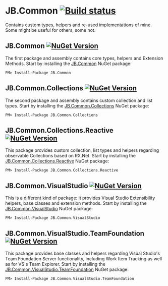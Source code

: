 # JB.Common [![Build status](https://ci.appveyor.com/api/projects/status/81ygg3aa89m27ra4)](https://ci.appveyor.com/project/jbattermann/jb-common)


Contains custom types, helpers and re-used implementations of mine. Some might be useful for others, some not.

## JB.Common [![NuGet Version](http://img.shields.io/nuget/v/JB.Common.svg?style=flat)](https://www.nuget.org/packages/JB.Common/) 

The first package and assembly contains core types, helpers and Extension Methods. Start by installing the [JB.Common](https://www.nuget.org/packages/JB.Common/) NuGet package:

`PM> Install-Package JB.Common`

## JB.Common.Collections [![NuGet Version](http://img.shields.io/nuget/v/JB.Common.Collections.svg?style=flat)](https://www.nuget.org/packages/JB.Common.Collections/) 

The second package and assembly contains custom collection and list types. Start by installing the [JB.Common.Collections](https://www.nuget.org/packages/JB.Common.Collections/) NuGet package:

`PM> Install-Package JB.Common.Collections`

## JB.Common.Collections.Reactive [![NuGet Version](http://img.shields.io/nuget/v/JB.Common.Collections.Reactive.svg?style=flat)](https://www.nuget.org/packages/JB.Common.Collections.Reactive/) 

This package provides custom collection, list types and helpers regarding observable Collections based on RX.Net. Start by installing the [JB.Common.Collections.Reactive](https://www.nuget.org/packages/JB.Common.Collections.Reactive/) NuGet package:

`PM> Install-Package JB.Common.Collections.Reactive`

## JB.Common.VisualStudio [![NuGet Version](http://img.shields.io/nuget/v/JB.Common.VisualStudio.svg?style=flat)](https://www.nuget.org/packages/JB.Common.VisualStudio/) 

This is a different kind of package: it provides Visual Studio Extensibility helpers, base classes and extension methods. Start by installing the [JB.Common.VisualStudio](https://www.nuget.org/packages/JB.Common.VisualStudio/) NuGet package:

`PM> Install-Package JB.Common.VisualStudio`

## JB.Common.VisualStudio.TeamFoundation [![NuGet Version](http://img.shields.io/nuget/v/JB.Common.VisualStudio.TeamFoundation.svg?style=flat)](https://www.nuget.org/packages/JB.Common.VisualStudio.TeamFoundation/) 

This package provides base classes and helpers regarding Visual Studio's Team Foundation Server functionality, including Work Item Tracking as well as for VS's Team Explorer. Start by installing the [JB.Common.VisualStudio.TeamFoundation](https://www.nuget.org/packages/JB.Common.VisualStudio.TeamFoundation/) NuGet package:

`PM> Install-Package JB.Common.VisualStudio.TeamFoundation`

